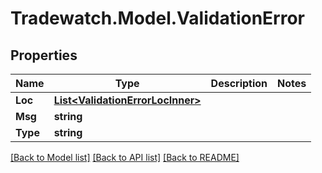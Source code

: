 # Tradewatch.Model.ValidationError

## Properties

Name | Type | Description | Notes
------------ | ------------- | ------------- | -------------
**Loc** | [**List&lt;ValidationErrorLocInner&gt;**](ValidationErrorLocInner.md) |  | 
**Msg** | **string** |  | 
**Type** | **string** |  | 

[[Back to Model list]](../README.md#documentation-for-models) [[Back to API list]](../README.md#documentation-for-api-endpoints) [[Back to README]](../README.md)

